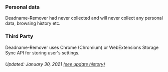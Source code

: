 ### Personal data

Deadname-Remover had never collected and will never collect any personal data, browsing history etc.

### Third Party

Deadname-Remover uses Chrome (Chromium) or WebExtensions Storage Sync API for storing user's settings.

###### Updated: January 30, 2021 [(see update history)](https://github.com/WillHayCode/Deadname-Remover/commits/master/PRIVACY_POLICY.md)
